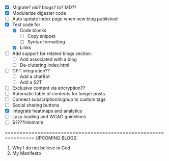 - [x] Migrate? old? blogs? to? MD??
- [x] Modularize digester code
- [ ] Auto update index page when new blog published
- [x] Test code for
    - [x] Code blocks
        - [ ] Copy snippet
        - [ ] Syntax formatting
    - [x] Links
- [ ] Add support for related blogs section
    - [ ] Add associated with a blog
    - [ ] De-clutering index.html
- [ ] GPT integration??
	- [ ] Add a chatBot
	- [ ]  Add a S2T
- [ ] Exclusive content via encryption??
- [ ] Automatic table of contents for longer posts
- [ ] Connect subscription/signup to custom tags
- [ ] Social sharing buttons
- [x] Integrate heatmaps and analytics
- [ ] Lazy loading and WCAG guidelines
- [ ] $????Hmmmm

================================================================
UPCOMING BLOGS:
1. Why I do not believe in God
2. My Manifesto
